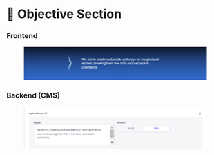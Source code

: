 # 📎 Objective Section

### **Frontend**

<figure><img src="../../../.gitbook/assets/hamara-sapna-quote-section.png" alt=""><figcaption></figcaption></figure>

### Backend (CMS)

<figure><img src="../../../.gitbook/assets/hamara-sapna-quote-section-cms.png" alt=""><figcaption></figcaption></figure>
